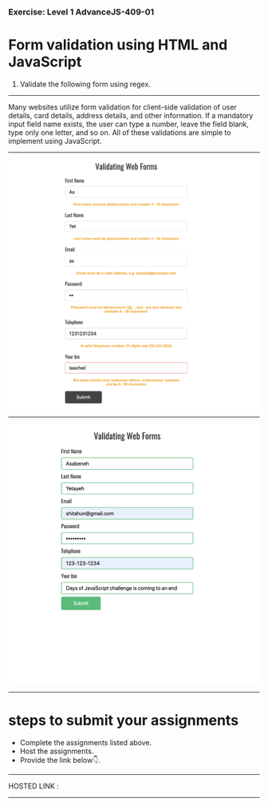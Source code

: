 ### Exercise: Level 1 AdvanceJS-409-01

# Form validation using HTML and JavaScript

1. Validate the following form using regex.

<hr>

Many websites utilize form validation for client-side validation of user details, card details, address details, and other information. If a mandatory input field name exists, the user can type a number, leave the field blank, type only one letter, and so on. All of these validations are simple to implement using JavaScript.

<hr>

   ![form validation](./image/dom_mini_project_form_validation_day_10.2.1.png)

<hr>

   ![form validation](./image/dom_mini_project_form_validation_day_10.2.png)

<hr>

# steps to submit your assignments

- Complete the assignments listed above.
- Host the assignments.
- Provide the link below👇.

<hr>

HOSTED LINK :  

<hr>

